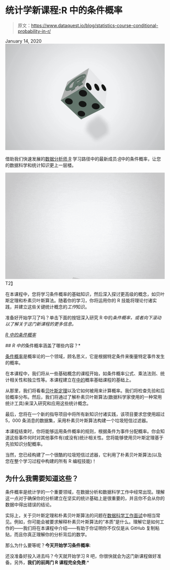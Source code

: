 # 统计学新课程:R 中的条件概率

> 原文：<https://www.dataquest.io/blog/statistics-course-conditional-probability-in-r/>

January 14, 2020![conditional probability in r course](img/02993dd0381749076a2f297bec398e6e.png)

借助我们快速发展的[数据分析师 R](https://www.dataquest.io/path/data-analyst-r/) 学习路径中的最新成员:[*R*](https://www.dataquest.io/course/conditional-probability-in-r/)中的条件概率，让您的数据科学和统计知识更上一层楼。

![conditional probability course R](img/5130eabd3fc2854793a8b3914d65ce4b.png "OVERLAY_Conditional_Prob_in_R_2")T2】

在本课程中，您将学习条件概率的基础知识，然后深入探讨更高级的概念，如贝叶斯定理和朴素贝叶斯算法。随着你的学习，你将运用你的 R 技能将理论付诸实践，并建立这些关键统计概念的*工作*知识。

准备好开始学习了吗？单击下面的按钮深入研究 R 中的*条件概率，或者向下滚动以了解关于这门新课程的更多信息。*

[*R 中的条件概率*](#)

 *## R 中的*条件概率涵盖了哪些内容？*

[条件概率](https://en.wikipedia.org/wiki/Conditional_probability)是概率论的一个领域，顾名思义，它是根据特定条件来衡量特定事件发生的概率。

在本课程中，我们将从一些基础概念的课程开始，如条件概率公式、乘法法则、统计相关性和独立性等。本课程建立在[中的](https://www.dataquest.io/path/data-analyst-r/)概率基础课程的基础上。

从那里，我们将看看[贝叶斯定理](https://en.wikipedia.org/wiki/Bayes%27_theorem)以及它如何被用来计算概率。我们将检查先验和后验概率分布。然后，我们将通过了解朴素贝叶斯算法(数据科学家使用的一种常用统计工具)来深入研究和应用这些统计概念。

最后，您将在一个新的指导项目中将所有新知识付诸实践，该项目要求您使用超过 5，000 条消息的数据集，采用朴素贝叶斯算法构建一个垃圾短信过滤器。

本课程结束时，你将能够运用条件概率的规则，根据条件为事件分配概率。你会知道这些事件何时对其他事件有(或没有)统计相关性。您将能够使用贝叶斯定理基于先验知识分配概率。

当然，您已经构建了一个很酷的垃圾短信过滤器，它利用了朴素贝叶斯算法(以及您在整个学习过程中构建的所有 R 编程技能)！

## 为什么我需要知道这些？

条件概率是统计学的一个重要领域，在数据分析和数据科学工作中经常出现。理解这一点对于确保你的分析建立在坚实的统计基础上是很重要的，并且你不会从你的数据中得出错误的结论。

实际上，关于贝叶斯定理和朴素贝叶斯算法的问题在[数据科学工作面试](https://www.dataquest.io/blog/career-guide-data-science-job-interview/)中相当常见。例如，你可能会被要求解释朴素贝叶斯算法的“本质”是什么。理解它是如何工作的——我们将在本课程中介绍——有助于你证明你不仅仅是从 GitHub 复制粘贴，而且你真正理解你的分析背后的数学。

那么为什么要等呢？**今天开始学习条件概率**:

还没准备好投入进去吗？今天就开始学习 R 吧，你很快就会为这门新课程做好准备。另外，**我们的前两门 R 课程完全免费**:*